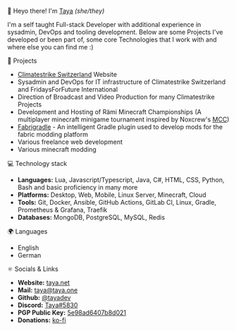 👋 Heyo there! I'm [Taya](https://taya.net) *(she/they)*

I'm a self taught Full-stack Developer with additional experience in sysadmin, DevOps and tooling development.
Below are some Projects I've developed or been part of, some core Technologies that I work with and where else you can find me :)

📁 Projects
- [Climatestrike Switzerland](https://climatestrike.ch) Website
- Sysadmin and DevOps for IT infrastructure of Climatestrike Switzerland and FridaysForFuture International
- Direction of Broadcast and Video Production for many Climatestrike Projects
- Development and Hosting of Rämi Minecraft Championships (A multiplayer minecraft minigame tournament inspired by Noxcrew's [MCC](https://noxcrew.com/mcc))
- [Fabrigradle](https://github.com/tayadev/Fabrigradle) - An intelligent Gradle plugin used to develop mods for the fabric modding platform
- Various freelance web development
- Various minecraft modding

💻 Technology stack
- **Languages:** Lua, Javascript/Typescript, Java, C#, HTML, CSS, Python, Bash and basic proficiency in many more
- **Platforms:** Desktop, Web, Mobile, Linux Server, Minecraft, Cloud
- **Tools:** Git, Docker, Ansible, GitHub Actions, GitLab CI, Linux, Gradle, Prometheus & Grafana, Traefik
- **Databases:** MongoDB, PostgreSQL, MySQL, Redis

🌍 Languages
- English
- German

⚛️ Socials & Links
- **Website:** [taya.net](https://taya.net)
- **Mail:** [taya@taya.one](mailto://taya@taya.net)
- **Github:** [@tayadev](https://github.com/tayadev)
- **Discord:** [Taya#5830](https://discordapp.com/users/140519560808759296)
- **PGP Public Key:** [5e98ad6407b8d021](https://taya.one/pk.html)
- **Donations:** [ko-fi](https://ko-fi.com/tayacrystal)

